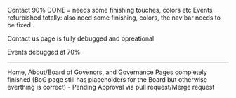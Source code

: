 Contact 90% DONE = needs some finishing touches, colors etc 
Events refurbished totally: also need some finishing, colors, the nav bar needs to be fixed . 


Contact us page is fully debugged and opreational 

Events debugged at 70%

______________

Home, About/Board of Govenors, and Governance Pages completely finished (BoG page still has placeholders for the Board but otherwise everthing is correct) - Pending Approval via pull request/Merge request
